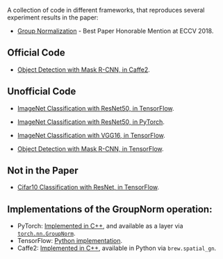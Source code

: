 
A collection of code in different frameworks, that reproduces several experiment results in the paper:

+ [Group Normalization](https://arxiv.org/abs/1803.08494) - Best Paper Honorable Mention at ECCV 2018.

## Official Code

+ [Object Detection with Mask R-CNN, in Caffe2](https://github.com/facebookresearch/Detectron/tree/master/projects/GN).

## Unofficial Code

+ [ImageNet Classification with ResNet50, in TensorFlow](ImageNet-ResNet-TensorFlow/).

+ [ImageNet Classification with ResNet50, in PyTorch](ImageNet-ResNet-PyTorch/).

+ [ImageNet Classification with VGG16, in TensorFlow](https://github.com/tensorpack/tensorpack/tree/master/examples/ImageNetModels#vgg16).

+ [Object Detection with Mask R-CNN, in TensorFlow](https://github.com/tensorpack/tensorpack/tree/master/examples/FasterRCNN).

## Not in the Paper

+ [Cifar10 Classification with ResNet, in TensorFlow](Cifar10-ResNet-TensorFlow/).


## Implementations of the GroupNorm operation:

+ PyTorch: [Implemented in C++](https://github.com/pytorch/pytorch/blob/master/aten/src/ATen/native/Normalization.cpp),
  and available as a layer via [`torch.nn.GroupNorm`](https://pytorch.org/docs/stable/nn.html#torch.nn.GroupNorm).
+ TensorFlow: [Python implementation](ImageNet-ResNet-TensorFlow/resnet_model.py).
+ Caffe2: [Implemented in C++](https://github.com/pytorch/pytorch/blob/master/caffe2/operators/group_norm_op.h),
	available in Python via `brew.spatial_gn`.
